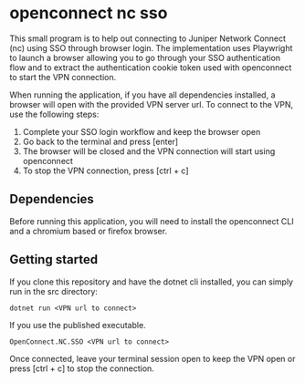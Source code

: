 # openconnect nc sso

This small program is to help out connecting to Juniper Network Connect (nc) using SSO through browser login. The implementation uses Playwright to launch a browser allowing you to go through your SSO authentication flow and to extract the authentication cookie token used with openconnect to start the VPN connection.

When running the application, if you have all dependencies installed, a browser will open with the provided VPN server url. To connect to the VPN, use the following steps:

1. Complete your SSO login workflow and keep the browser open
2. Go back to the terminal and press [enter]
3. The browser will be closed and the VPN connection will start using openconnect
4. To stop the VPN connection, press [ctrl + c]

## Dependencies

Before running this application, you will need to install the openconnect CLI and a chromium based or firefox browser.

## Getting started

If you clone this repository and have the dotnet cli installed, you can simply run in the src directory:

```shell
dotnet run <VPN url to connect>
```

If you use the published executable.

```shell
OpenConnect.NC.SSO <VPN url to connect>
```

Once connected, leave your terminal session open to keep the VPN open or press [ctrl + c] to stop the connection.
